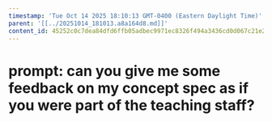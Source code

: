 ```yaml
---
timestamp: 'Tue Oct 14 2025 18:10:13 GMT-0400 (Eastern Daylight Time)'
parent: '[[../20251014_181013.a8a164d8.md]]'
content_id: 45252c0c7dea84dfd6ffb05adbec9971ec8326f494a3436cd0d067c21e29115a
---
```


# prompt: can you give me some feedback on my concept spec as if you were part of the teaching staff?
